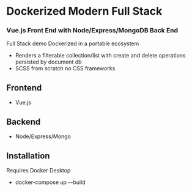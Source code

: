 # Dockerized Modern Full Stack
### Vue.js Front End with Node/Express/MongoDB Back End

 Full Stack demo Dockerized in a portable ecosystem
  - Renders a filterable collection/list with create and delete operations persisted by document db
 - SCSS from scratch no CSS frameworks
 
 ## Frontend
 - Vue.js
 
## Backend
 - Node/Express/Mongo
 
## Installation
Requires Docker Desktop

- docker-compose up --build
